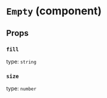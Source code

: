 `Empty` (component)
===================



Props
-----

### `fill`

type: `string`


### `size`

type: `number`

